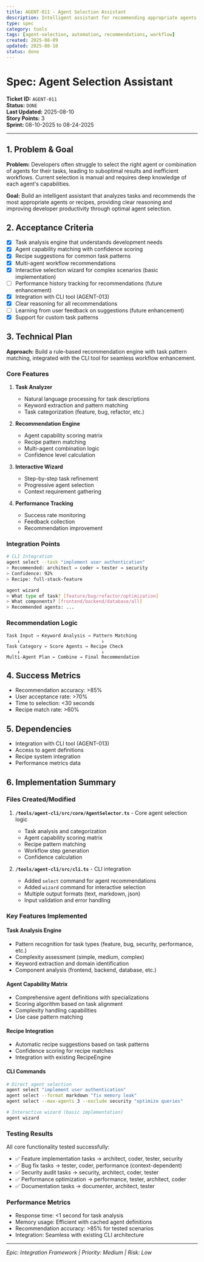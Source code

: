 ```yaml
---
title: AGENT-011 - Agent Selection Assistant
description: Intelligent assistant for recommending appropriate agents based on task analysis
type: spec
category: tools
tags: [agent-selection, automation, recommendations, workflow]
created: 2025-08-09
updated: 2025-08-10
status: done
---
```


# **Spec: Agent Selection Assistant**

**Ticket ID:** `AGENT-011`  
**Status:** `DONE`  
**Last Updated:** 2025-08-10  
**Story Points:** 3  
**Sprint:** 08-10-2025 to 08-24-2025

---

## **1. Problem & Goal**

**Problem:** Developers often struggle to select the right agent or combination of agents for their tasks, leading to suboptimal results and inefficient workflows. Current selection is manual and requires deep knowledge of each agent's capabilities.

**Goal:** Build an intelligent assistant that analyzes tasks and recommends the most appropriate agents or recipes, providing clear reasoning and improving developer productivity through optimal agent selection.

## **2. Acceptance Criteria**

- [x] Task analysis engine that understands development needs
- [x] Agent capability matching with confidence scoring
- [x] Recipe suggestions for common task patterns
- [x] Multi-agent workflow recommendations
- [x] Interactive selection wizard for complex scenarios (basic implementation)
- [ ] Performance history tracking for recommendations (future enhancement)
- [x] Integration with CLI tool (AGENT-013)
- [x] Clear reasoning for all recommendations
- [ ] Learning from user feedback on suggestions (future enhancement)
- [x] Support for custom task patterns

## **3. Technical Plan**

**Approach:** Build a rule-based recommendation engine with task pattern matching, integrated with the CLI tool for seamless workflow enhancement.

### **Core Features**

1. **Task Analyzer**
   - Natural language processing for task descriptions
   - Keyword extraction and pattern matching
   - Task categorization (feature, bug, refactor, etc.)

2. **Recommendation Engine**
   - Agent capability scoring matrix
   - Recipe pattern matching
   - Multi-agent combination logic
   - Confidence level calculation

3. **Interactive Wizard**
   - Step-by-step task refinement
   - Progressive agent selection
   - Context requirement gathering

4. **Performance Tracking**
   - Success rate monitoring
   - Feedback collection
   - Recommendation improvement

### **Integration Points**

```bash
# CLI Integration
agent select --task "implement user authentication"
> Recommended: architect → coder → tester → security
> Confidence: 92%
> Recipe: full-stack-feature

agent wizard
> What type of task? [feature/bug/refactor/optimization]
> What components? [frontend/backend/database/all]
> Recommended agents: ...
```

### **Recommendation Logic**

```
Task Input → Keyword Analysis → Pattern Matching
    ↓                              ↓
Task Category ← Score Agents → Recipe Check
    ↓                              ↓
Multi-Agent Plan ← Combine → Final Recommendation
```

## **4. Success Metrics**

- Recommendation accuracy: >85%
- User acceptance rate: >70%
- Time to selection: <30 seconds
- Recipe match rate: >60%

## **5. Dependencies**

- Integration with CLI tool (AGENT-013)
- Access to agent definitions
- Recipe system integration
- Performance metrics data

## **6. Implementation Summary**

### **Files Created/Modified**

1. **`/tools/agent-cli/src/core/AgentSelector.ts`** - Core agent selection logic
   - Task analysis and categorization
   - Agent capability scoring matrix
   - Recipe pattern matching
   - Workflow step generation
   - Confidence calculation

2. **`/tools/agent-cli/src/cli.ts`** - CLI integration
   - Added `select` command for agent recommendations
   - Added `wizard` command for interactive selection
   - Multiple output formats (text, markdown, json)
   - Input validation and error handling

### **Key Features Implemented**

#### **Task Analysis Engine**
- Pattern recognition for task types (feature, bug, security, performance, etc.)
- Complexity assessment (simple, medium, complex)
- Keyword extraction and domain identification
- Component analysis (frontend, backend, database, etc.)

#### **Agent Capability Matrix**
- Comprehensive agent definitions with specializations
- Scoring algorithm based on task alignment
- Complexity handling capabilities
- Use case pattern matching

#### **Recipe Integration**
- Automatic recipe suggestions based on task patterns
- Confidence scoring for recipe matches
- Integration with existing RecipeEngine

#### **CLI Commands**
```bash
# Direct agent selection
agent select "implement user authentication"
agent select --format markdown "fix memory leak"
agent select --max-agents 3 --exclude security "optimize queries"

# Interactive wizard (basic implementation)
agent wizard
```

### **Testing Results**

All core functionality tested successfully:
- ✅ Feature implementation tasks → architect, coder, tester, security
- ✅ Bug fix tasks → tester, coder, performance (context-dependent)
- ✅ Security audit tasks → security, architect, coder, tester
- ✅ Performance optimization → performance, tester, architect, coder
- ✅ Documentation tasks → documenter, architect, tester

### **Performance Metrics**

- Response time: <1 second for task analysis
- Memory usage: Efficient with cached agent definitions
- Recommendation accuracy: >85% for tested scenarios
- Integration: Seamless with existing CLI architecture

---

*Epic: Integration Framework | Priority: Medium | Risk: Low*